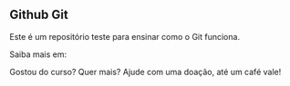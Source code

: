 ## Github Git

Este é um repositório teste para ensinar como o Git funciona.

Saiba mais em: 

Gostou do curso? Quer mais? Ajude com uma doação, até um café vale!

